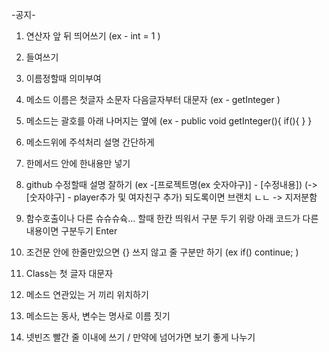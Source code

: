 -공지-
                             
1. 연산자 앞 뒤 띄어쓰기 (ex - int = 1 )

2. 들여쓰기

3. 이름정할때 의미부여

4. 메소드 이름은 첫글자 소문자 다음글자부터 대문자 (ex - getInteger )

5. 메소드는 괄호를 아래 나머지는 옆에
 (ex - public void getInteger(){
       	if(){
            }
        }

6. 메소드위에 주석처리 설명 간단하게

7. 한메서드 안에 한내용만 넣기

8. github 수정할때 설명 잘하기
 (ex -[프로젝트명(ex 숫자야구)] - [수정내용])
 (-> [숫자야구] - player추가 및 여자친구 추가) 
 되도록이면 브랜치 ㄴㄴ -> 지저분함

9. 함수호출이나 다른 슈슈슈슉... 할때 한칸 띄워서 구분 두기 위랑 아래 코드가 다른내용이면 구분두기 Enter

10. 조건문 안에 한줄만있으면 {} 쓰지 않고 줄 구분만 하기
 (ex if()
        continue; )

11. Class는 첫 글자 대문자 

12. 메소드 연관있는 거 끼리 위치하기

13. 메소드는 동사, 변수는 명사로 이름 짓기

14. 넷빈즈 빨간 줄 이내에 쓰기 / 만약에 넘어가면 보기 좋게 나누기
